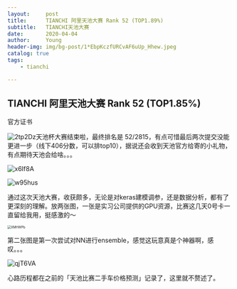 ```yaml
---
layout:     post
title:      TIANCHI 阿里天池大赛 Rank 52 (TOP1.89%)
subtitle:   TIANCHI天池大赛
date:       2020-04-04
author:     Young
header-img: img/bg-post/1*EbpKczfURCvAF6uUp_Hhew.jpeg
catalog: true
tags:
    - tianchi

---
```


## TIANCHI 阿里天池大赛 Rank 52 (TOP1.85%)

官方证书

![2tp2Dz](https://gitee.com/echisenyang/GiteeForUpicUse/raw/master/uPic/2tp2Dz.png)天池杯大赛结束啦，最终排名是 52/2815，有点可惜最后两次提交没能更进一步（线下406分数，可以排top10），据说还会收到天池官方给寄的小礼物，有点期待天池会给啥。。。

![x6If8A](https://gitee.com/echisenyang/GiteeForUpicUse/raw/master/uPic/x6If8A.png)

![w95hus](https://gitee.com/echisenyang/GiteeForUpicUse/raw/master/uPic/w95hus.png)

通过这次天池大赛，收获颇多，无论是对keras建模调参，还是数据分析，都有了更深刻的理解。放两张图，一张是实习公司提供的GPU资源，比赛这几天0号卡一直留给我用，挺感激的～

<img src="https://gitee.com/echisenyang/GiteeForUpicUse/raw/master/uPic/XMHWPb.png" alt="XMHWPb" style="zoom: 50%;" />

第二张图是第一次尝试对NN进行ensemble，感觉这玩意真是个神器啊，感叹。。。

![qjT6VA](https://gitee.com/echisenyang/GiteeForUpicUse/raw/master/uPic/qjT6VA.jpg)

心路历程都在之前的「天池比赛二手车价格预测」记录了，这里就不赘述了。
